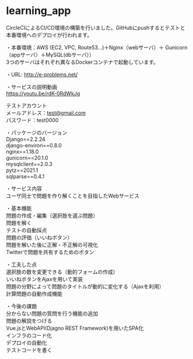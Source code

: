 # learning_app  

CircleCIによるCI/CD環境の構築を行いました。GitHubにpushするとテストと本番環境へのデプロイが行われます。



・本番環境：AWS (EC2, VPC, Route53...)＋Nginx（webサーバ）＋ Gunicorn（appサーバ）＋MySQL(dbサーバ））  
3つのサーバはそれぞれ異なるDockerコンテナで起動しています。  

・URL:
http://e-problems.net/  

・サービスの説明動画  
https://youtu.be/rdK-0RdWkJg


テストアカウント  
メールアドレス：test@gmail.com  
パスワード：test0000

・パッケージのバージョン  
Django==2.2.24  
django-environ==0.8.0  
nginx==1.18.0  
gunicorn==20.1.0  
mysqlclient==2.0.3  
pytz==2021.1  
sqlparse==0.4.1  

・サービス内容  
ユーザ同士で問題を作り解くことを目指したWebサービス  

・基本機能  
問題の作成・編集（選択肢を選ぶ問題）  
問題を解く  
テストの自動採点  
問題の評価（いいねボタン）  
問題を解いた後に正解・不正解の可視化  
Twitterで問題を共有するためのボタン

・工夫した点  
選択肢の数を変更できる（動的フォームの作成）  
いいねボタンをAjaxを用いて実装  
問題の分野によって問題のタイトルが動的に変化する（Ajaxを利用）  
計算問題の自動作成機能

・今後の課題  
分からない問題の質問を行う機能の追加  
問題の解説をつける  
Vue.jsとWebAPI(Djagno REST Framework)を用いたSPA化  
インフラのコード化  
デプロイの自動化  
テストコードを書く


